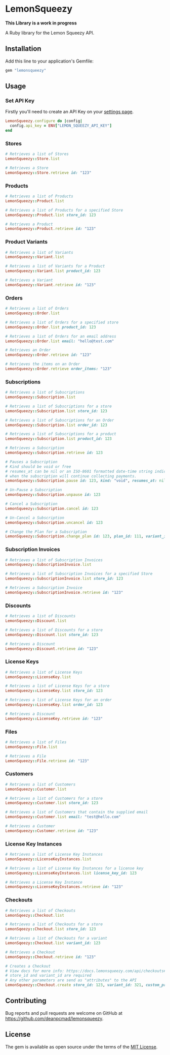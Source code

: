 # LemonSqueezy

**This Library is a work in progress**

A Ruby library for the Lemon Squeezy API.

## Installation

Add this line to your application's Gemfile:

```ruby
gem "lemonsqueezy"
```

## Usage

### Set API Key

Firstly you'll need to create an API Key on your [settings page](https://app.lemonsqueezy.com/settings/api).

```ruby
LemonSqueezy.configure do |config|
  config.api_key = ENV["LEMON_SQUEEZY_API_KEY"]
end
```

### Stores

```ruby
# Retrieves a list of Stores
LemonSqueezy::Store.list

# Retrieves a Store
LemonSqueezy::Store.retrieve id: "123"
```

### Products

```ruby
# Retrieves a list of Products
LemonSqueezy::Product.list

# Retrieves a list of Products for a specified Store
LemonSqueezy::Product.list store_id: 123

# Retrieves a Product
LemonSqueezy::Product.retrieve id: "123"
```

### Product Variants

```ruby
# Retrieves a list of Variants
LemonSqueezy::Variant.list

# Retrieves a list of Variants for a Product
LemonSqueezy::Variant.list product_id: 123

# Retrieves a Variant
LemonSqueezy::Variant.retrieve id: "123"
```

### Orders

```ruby
# Retrieves a list of Orders
LemonSqueezy::Order.list

# Retrieves a list of Orders for a specified store
LemonSqueezy::Order.list product_id: 123

# Retrieves a list of Orders for an email address
LemonSqueezy::Order.list email: "hello@test.com"

# Retrieves an Order
LemonSqueezy::Order.retrieve id: "123"

# Retrieves the items on an Order
LemonSqueezy::Order.retrieve order_items: "123"
```

### Subscriptions

```ruby
# Retrieves a list of Subscriptions
LemonSqueezy::Subscription.list

# Retrieves a list of Subscriptions for a store
LemonSqueezy::Subscription.list store_id: 123

# Retrieves a list of Subscriptions for an Order
LemonSqueezy::Subscription.list order_id: 123

# Retrieves a list of Subscriptions for a product
LemonSqueezy::Subscription.list product_id: 123

# Retrieves a Subscription
LemonSqueezy::Subscription.retrieve id: 123

# Pauses a Subscription
# Kind should be void or free
# resumes_at can be nil or an ISO-8601 formatted date-time string indicating
# when the subscription will continue collecting payments.
LemonSqueezy::Subscription.pause id: 123, kind: "void", resumes_at: nil

# Un-Pause a Subscription
LemonSqueezy::Subscription.unpause id: 123

# Cancel a Subscription
LemonSqueezy::Subscription.cancel id: 123

# Un-Cancel a Subscription
LemonSqueezy::Subscription.uncancel id: 123

# Change the Plan for a Subscription
LemonSqueezy::Subscription.change_plan id: 123, plan_id: 111, variant_id: 111
```

### Subscription Invoices

```ruby
# Retrieves a list of Subscription Invoices
LemonSqueezy::SubscriptionInvoice.list

# Retrieves a list of Subscription Invoices for a specified Store
LemonSqueezy::SubscriptionInvoice.list store_id: 123

# Retrieves a Subscription Invoice
LemonSqueezy::SubscriptionInvoice.retrieve id: "123"
```

### Discounts

```ruby
# Retrieves a list of Discounts
LemonSqueezy::Discount.list

# Retrieves a list of Discounts for a store
LemonSqueezy::Discount.list store_id: 123

# Retrieves a Discount
LemonSqueezy::Discount.retrieve id: "123"
```

### License Keys

```ruby
# Retrieves a list of License Keys
LemonSqueezy::LicenseKey.list

# Retrieves a list of License Keys for a store
LemonSqueezy::LicenseKey.list store_id: 123

# Retrieves a list of License Keys for an order
LemonSqueezy::LicenseKey.list order_id: 123

# Retrieves a Discount
LemonSqueezy::LicenseKey.retrieve id: "123"
```

### Files

```ruby
# Retrieves a list of Files
LemonSqueezy::File.list

# Retrieves a File
LemonSqueezy::File.retrieve id: "123"
```

### Customers

```ruby
# Retrieves a list of Customers
LemonSqueezy::Customer.list

# Retrieves a list of Customers for a store
LemonSqueezy::Customer.list store_id: 123

# Retrieves a list of Customers that contain the supplied email
LemonSqueezy::Customer.list email: "test@hello.com"

# Retrieves a Customer
LemonSqueezy::Customer.retrieve id: "123"
```

### License Key Instances

```ruby
# Retrieves a list of License Key Instances
LemonSqueezy::LicenseKeyInstances.list

# Retrieves a list of License Key Instances for a license key
LemonSqueezy::LicenseKeyInstances.list license_key_id: 123

# Retrieves a License Key Instance
LemonSqueezy::LicenseKeyInstances.retrieve id: "123"
```

### Checkouts

```ruby
# Retrieves a list of Checkouts
LemonSqeezy::Checkout.list

# Retrieves a list of Checkouts for a store
LemonSqeezy::Checkout.list store_id: 123

# Retrieves a list of Checkouts for a variant
LemonSqeezy::Checkout.list variant_id: 123

# Retrieves a Checkout
LemonSqeezy::Checkout.retrieve id: "123"

# Creates a Checkout
# View docs for more info: https://docs.lemonsqueezy.com/api/checkouts#create-a-checkout
# store_id and variant_id are required
# Any other parameters are send as "attributes" to the API
LemonSqueezy::Checkout.create store_id: 123, variant_id: 321, custom_price: 500, product_options: {name: "a test name"}
```


## Contributing

Bug reports and pull requests are welcome on GitHub at https://github.com/deanpcmad/lemonsqueezy.

## License

The gem is available as open source under the terms of the [MIT License](https://opensource.org/licenses/MIT).
